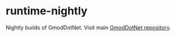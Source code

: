 # runtime-nightly
Nightly builds of GmodDotNet. Visit main [GmodDotNet repository](https://github.com/GmodNET/GmodDotNet).
